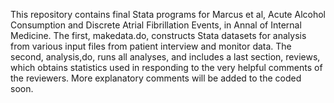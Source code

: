 This repository contains final Stata programs for Marcus et al, Acute Alcohol Consumption and Discrete Atrial Fibrillation Events, in Annal of Internal Medicine. The first, makedata.do, constructs Stata datasets for analysis from various input files from patient interview and monitor data.  The second, analysis,do, runs all analyses, and includes a last section, reviews, which obtains statistics used in responding to the very helpful comments of the reviewers.  More explanatory comments will be added to the coded soon.
